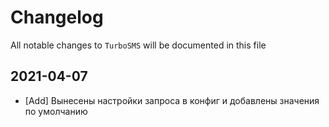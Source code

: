 # Changelog

All notable changes to `TurboSMS` will be documented in this file


## 2021-04-07
* [Add] Вынесены настройки запроса в конфиг и добавлены значения по умолчанию
